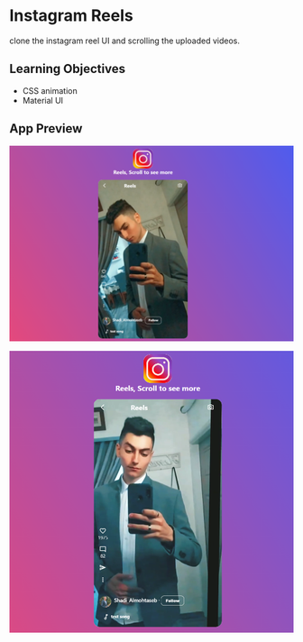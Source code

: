 # Instagram Reels

clone the instagram reel UI and scrolling the uploaded videos.

## Learning Objectives

- CSS animation
- Material UI

## App Preview

![](src/assets/images/IG_Reels1.png)

![](src/assets/images/IG_Reels2.png)
